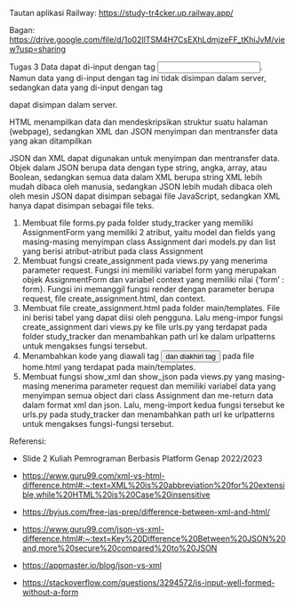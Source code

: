 Tautan aplikasi Railway: https://study-tr4cker.up.railway.app/



Bagan: https://drive.google.com/file/d/1o02IlTSM4H7CsEXhLdmjzeFF_tKhiJvM/view?usp=sharing

Tugas 3
Data dapat di-input dengan tag <input>. Namun data yang di-input dengan tag ini tidak disimpan dalam server, sedangkan data yang di-input dengan tag <form> dapat disimpan dalam server.

HTML menampilkan data dan mendeskripsikan struktur suatu halaman (webpage), sedangkan XML dan JSON menyimpan dan mentransfer data yang akan ditampilkan

JSON dan XML dapat digunakan untuk menyimpan dan mentransfer data. Objek dalam JSON berupa data dengan type string, angka, array, atau Boolean, sedangkan semua data dalam XML berupa string
XML lebih mudah dibaca oleh manusia, sedangkan JSON lebih mudah dibaca oleh oleh mesin
JSON dapat disimpan sebagai file JavaScript, sedangkan XML hanya dapat disimpan sebagai file teks.




1. Membuat file forms.py pada folder study_tracker yang memiliki AssignmentForm yang memiliki 2 atribut, yaitu model dan fields yang masing-masing menyimpan class Assignment dari models.py dan list yang berisi atribut-atribut pada class Assignment
2. Membuat fungsi create_assignment pada views.py yang menerima parameter request. Fungsi ini memiliki variabel form yang merupakan objek AssignmentForm dan variabel context yang memiliki nilai {‘form’ : form}. Fungsi ini memanggil fungsi render dengan parameter berupa request, file create_assignment.html, dan context.
3. Membuat file  create_assignment.html pada folder main/templates. File ini berisi tabel yang dapat diisi oleh pengguna. Lalu meng-impor fungsi create_assignment dari views.py ke file urls.py yang terdapat pada folder study_tracker dan menambahkan path url ke dalam urlpatterns untuk mengakses fungsi tersebut.
4. Menambahkan kode yang diawali tag <button > dan diakhiri tag  </button > pada file home.html yang terdapat pada main/templates.
5. Membuat fungsi show_xml dan show_json pada views.py yang masing-masing menerima parameter request dan memiliki variabel data yang menyimpan semua object dari class Assignment dan me-return data dalam format xml dan json. Lalu, meng-import kedua fungsi tersebut ke urls.py pada study_tracker dan menambahkan path url ke urlpatterns untuk mengakses fungsi-fungsi tersebut.

Referensi:
* Slide 2 Kuliah Pemrograman Berbasis Platform Genap 2022/2023

* https://www.guru99.com/xml-vs-html-difference.html#:~:text=XML%20is%20abbreviation%20for%20extensible,while%20HTML%20is%20Case%20insensitive

* https://byjus.com/free-ias-prep/difference-between-xml-and-html/

* https://www.guru99.com/json-vs-xml-difference.html#:~:text=Key%20Difference%20Between%20JSON%20and,more%20secure%20compared%20to%20JSON

* https://appmaster.io/blog/json-vs-xml

* https://stackoverflow.com/questions/3294572/is-input-well-formed-without-a-form